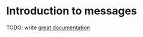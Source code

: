 # Introduction to messages

TODO: write [great documentation](http://jacobian.org/writing/what-to-write/)
